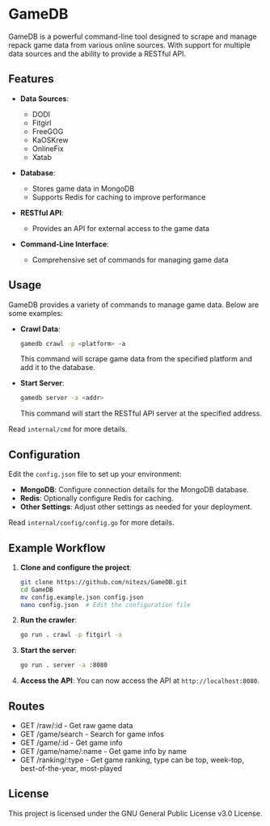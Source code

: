 # GameDB

GameDB is a powerful command-line tool designed to scrape and manage repack game data from various online sources. With support for multiple data sources and the ability to provide a RESTful API.

## Features

- **Data Sources**:
  - DODI
  - Fitgirl
  - FreeGOG
  - KaOSKrew
  - OnlineFix
  - Xatab

- **Database**:
  - Stores game data in MongoDB
  - Supports Redis for caching to improve performance

- **RESTful API**:
  - Provides an API for external access to the game data

- **Command-Line Interface**:
  - Comprehensive set of commands for managing game data

## Usage

GameDB provides a variety of commands to manage game data. Below are some examples:

- **Crawl Data**:
    ```sh
    gamedb crawl -p <platform> -a
    ```
    This command will scrape game data from the specified platform and add it to the database.

- **Start Server**:
    ```sh
    gamedb server -a <addr>
    ```
    This command will start the RESTful API server at the specified address.

Read `internal/cmd` for more details.

## Configuration

Edit the `config.json` file to set up your environment:

- **MongoDB**: Configure connection details for the MongoDB database.
- **Redis**: Optionally configure Redis for caching.
- **Other Settings**: Adjust other settings as needed for your deployment.

Read `internal/config/config.go` for more details.

## Example Workflow

1. **Clone and configure the project**:
    ```sh
    git clone https://github.com/nitezs/GameDB.git
    cd GameDB
    mv config.example.json config.json
    nano config.json  # Edit the configuration file
    ```

2. **Run the crawler**:
    ```sh
    go run . crawl -p fitgirl -a
    ```

3. **Start the server**:
    ```sh
    go run . server -a :8080
    ```

4. **Access the API**:
    You can now access the API at `http://localhost:8080`.

## Routes

- GET /raw/:id - Get raw game data
- GET /game/search - Search for game infos 
- GET /game/:id - Get game info
- GET /game/name/:name - Get game info by name
- GET /ranking/:type - Get game ranking, type can be top, week-top, best-of-the-year, most-played

## License

This project is licensed under the GNU General Public License v3.0 License.